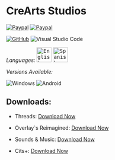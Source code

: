 # CreArts Studios

[![Paypal](https://img.shields.io/badge/lang-ES,EN-blue?&labelColor=034C4C&color=%2309CDCA&style=for-the-badge)](https://)
[![Paypal](https://img.shields.io/badge/Release-0.7-blue?&labelColor=034C4C&color=%2309CDCA&style=for-the-badge)](https://)

<a href="https://github.com/7oSkaaa"><img src="https://img.shields.io/badge/github-%23181717.svg?style=for-the-badge&logo=github&logoColor=white" alt="GitHub"/></a>
![Visual Studio Code](https://img.shields.io/badge/VSCODE-0078d7.svg?style=for-the-badge&logo=visual-studio-code&logoColor=white)

*Languages:*  <kbd>[<img title="English" alt="English" src="https://crearts-community.github.io/Assets/languages/english.png" width="40">](/readme.md)</kbd>
<kbd>[<img title="Spanish" alt="Spanish" src="https://crearts-community.github.io/Assets/languages/spanish.png" width="40">](/.github/docs/translations/readme/spanish.md)</kbd>

*Versions Available:*

  ![Windows](https://img.shields.io/badge/Windows-0078D6?style=for-the-badge&logo=windows&logoColor=white)
  ![Android](https://img.shields.io/badge/Android-3DDC84?style=for-the-badge&logo=android&logoColor=white)

## Downloads:
* Threads:
[Download Now](https://github.com/CorellanStoma/CreArts-Obsidian/archive/refs/heads/master.zip)

* Overlay`s Reimagined:
[Download Now](https://fonts.google.com/specimen/Quicksand)

* Sounds & Music:
[Download Now](https://fonts.google.com/specimen/Quicksand)

* Cits+:
[Download Now](https://fonts.google.com/specimen/Quicksand)
